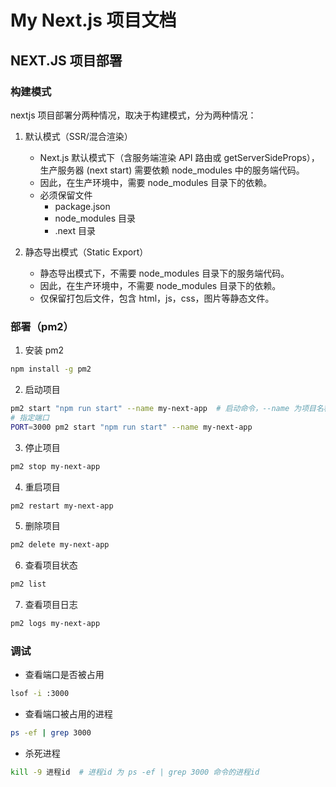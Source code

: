 # My Next.js 项目文档

## NEXT.JS 项目部署

### 构建模式

nextjs 项目部署分两种情况，取决于构建模式，分为两种情况：

1. 默认模式（SSR/混合渲染）

   - Next.js 默认模式下（含服务端渲染 API 路由或 getServerSideProps），生产服务器 (next start) 需要依赖 node_modules 中的服务端代码。
   - 因此，在生产环境中，需要 node_modules 目录下的依赖。
   - 必须保留文件
     - package.json
     - node_modules 目录
     - .next 目录

2. 静态导出模式（Static Export）
   - 静态导出模式下，不需要 node_modules 目录下的服务端代码。
   - 因此，在生产环境中，不需要 node_modules 目录下的依赖。
   - 仅保留打包后文件，包含 html，js，css，图片等静态文件。

### 部署（pm2）

1. 安装 pm2

```bash
npm install -g pm2
```

2. 启动项目

```bash
pm2 start "npm run start" --name my-next-app  # 启动命令，--name 为项目名称
# 指定端口
PORT=3000 pm2 start "npm run start" --name my-next-app
```

3. 停止项目

```bash
pm2 stop my-next-app
```

4. 重启项目

```bash
pm2 restart my-next-app
```

5. 删除项目

```bash
pm2 delete my-next-app
```

6. 查看项目状态

```bash
pm2 list
```

7. 查看项目日志

```bash
pm2 logs my-next-app
```

### 调试

- 查看端口是否被占用

```bash
lsof -i :3000
```

- 查看端口被占用的进程

```bash
ps -ef | grep 3000
```

- 杀死进程

```bash
kill -9 进程id  # 进程id 为 ps -ef | grep 3000 命令的进程id
```
